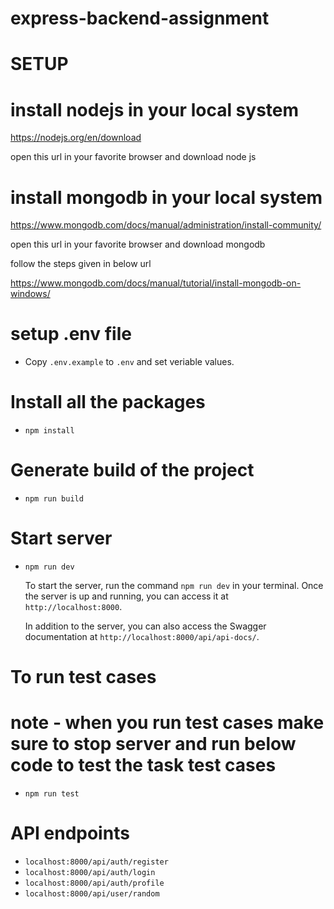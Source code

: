 # express-backend-assignment

# SETUP

# install nodejs in your local system 
 
 https://nodejs.org/en/download

 open this url in your favorite browser and download node js

 # install mongodb in your local system 

 https://www.mongodb.com/docs/manual/administration/install-community/

open this url in your favorite browser and download mongodb

follow the steps given in below url

https://www.mongodb.com/docs/manual/tutorial/install-mongodb-on-windows/

# setup .env file

- Copy `.env.example` to `.env` and set veriable values.

# Install all the packages

- `npm install`

# Generate build of the project

- `npm run build`

# Start server

- `npm run dev`

  To start the server, run the command `npm run dev` in your terminal. Once the server is up and running, you can access it at `http://localhost:8000`.

  In addition to the server, you can also access the Swagger documentation at `http://localhost:8000/api/api-docs/`.

# To run test cases

  # note - when you run test cases make sure to stop server and run below code to test the task test cases

- `npm run test`

# API endpoints
- `localhost:8000/api/auth/register`
- `localhost:8000/api/auth/login`
- `localhost:8000/api/auth/profile`
- `localhost:8000/api/user/random`


